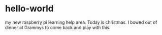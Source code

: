 # hello-world
my new raspberry pi learning help area. 
Today is christmas. I bowed out of dinner at Grammys to come back and play with this
